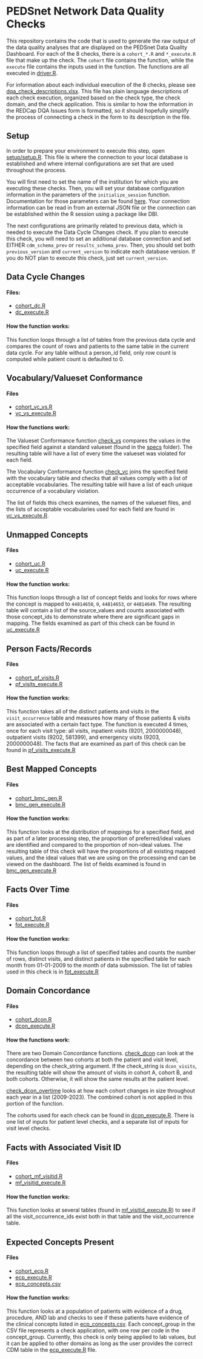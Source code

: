 # PEDSnet Network Data Quality Checks

This repository contains the code that is used to generate the raw output of the data quality analyses that are displayed on the PEDSnet Data Quality Dashboard. For each of the 8 checks, there is a `cohort_*.R` and `*_execute.R` file that make up the check. The `cohort` file contains the function, while the `execute` file contains the inputs used in the function. The functions are all executed in [driver.R](code/driver.R).

For information about each individual execution of the 8 checks, please see [dqa_check_descriptions.xlsx](dqa_check_descriptions.xlsx). This file has plain language descriptions of each check execution, organized based on the check type, the check domain, and the check application. This is similar to how the information in the REDCap DQA Issues form is formatted, so it should hopefully simplify the process of connecting a check in the form to its description in the file.

## Setup
In order to prepare your environment to execute this step, open [setup/setup.R](setup/setup.R). This file is where the connection to your local database is established and where internal configurations are set that are used throughout the process.

You will first need to set the name of the institution for which you are executing these checks. Then, you will set your database configuration information in the parameters of the `initialize_session` function. Documentation for those parameters can be found [here](setup/argos_wrapper.R). Your connection information can be read in from an external JSON file or the connection can be established within the R session using a package like DBI.

The next configurations are primarily related to previous data, which is needed to execute the Data Cycle Changes check. If you plan to execute this check, you will need to set an additional database connection and set EITHER `cdm_schema_prev` or `results_schema_prev`. Then, you should set both `previous_version` and `current_version` to indicate each database version. If you do NOT plan to execute this check, just set `current_version`.

## Data Cycle Changes

#### Files:

-   [cohort_dc.R](code/cohort_dc.R)
-   [dc_execute.R](code/dc_execute.R)

#### How the function works:

This function loops through a list of tables from the previous data cycle and compares the count of rows and patients to the same table in the current data cycle. For any table without a person_id field, only row count is computed while patient count is defaulted to 0.

## Vocabulary/Valueset Conformance

#### Files

-   [cohort_vc_vs.R](code/cohort_vc_vs.R)
-   [vc_vs_execute.R](code/vc_vs_execute.R)

#### How the functions work:

The Valueset Conformance function [check_vs](code/cohort_vc_vs.R#L2-L72) compares the values in the specified field against a standard valueset (found in the [specs](specs) folder). The resulting table will have a list of every time the valueset was violated for each field.

The Vocabulary Conformance function [check_vc](code/cohort_vc_vs.R#L77-L118) joins the specified field with the vocabulary table and checks that all values comply with a list of acceptable vocabularies. The resulting table will have a list of each unique occurrence of a vocabulary violation.

The list of fields this check examines, the names of the valueset files, and the lists of acceptable vocabularies used for each field are found in [vc_vs_execute.R](code/vc_vs_execute.R).

## Unmapped Concepts

#### Files

-   [cohort_uc.R](code/cohort_uc.R)
-   [uc_execute.R](code/uc_execute.R)

#### How the function works:

This function loops through a list of concept fields and looks for rows where the concept is mapped to `44814650`, `0`, `44814653`, or `44814649`. The resulting table will contain a list of the source_values and counts associated with those concept_ids to demonstrate where there are significant gaps in mapping. The fields examined as part of this check can be found in [uc_execute.R](code/uc_execute.R)

## Person Facts/Records

#### Files

-   [cohort_pf_visits.R](code/cohort_pf_visits.R)
-   [pf_visits_execute.R](code/pf_visits_execute.R)

#### How the function works:

This function takes all of the distinct patients and visits in the `visit_occurrence` table and measures how many of those patients & visits are associated with a certain fact type. The function is executed 4 times, once for each visit type: all visits, inpatient visits (9201, 2000000048), outpatient visits (9202, 581399), and emergency visits (9203, 2000000048). The facts that are examined as part of this check can be found in [pf_visits_execute.R](code/pf_visits_execute.R)

## Best Mapped Concepts

#### Files

- [cohort_bmc_gen.R](code/cohort_bmc_gen.R)
- [bmc_gen_execute.R](code/bmc_gen_execute.R)

#### How the function works:

This function looks at the distribution of mappings for a specified field, and as part of a later processing step, the proportion of preferred/ideal values are identified and compared to the proportion of non-ideal values. The resulting table of this check will have the proportions of all existing mapped values, and the ideal values that we are using on the processing end can be viewed on the dashboard. The list of fields examined is found in [bmc_gen_execute.R](code/bmc_gen_execute.R)

## Facts Over Time

#### Files

- [cohort_fot.R](code/cohort_fot.R)
- [fot_execute.R](code/fot_execute.R)

#### How the function works:

This function loops through a list of specified tables and counts the number of rows, distinct visits, and distinct patients in the specified table for each month from 01-01-2009 to the month of data submission. The list of tables used in this check is in [fot_execute.R](code/fot_execute.R)

## Domain Concordance

#### Files

- [cohort_dcon.R](code/cohort_dcon.R)
- [dcon_execute.R](code/dcon_execute.R)

#### How the functions work:

There are two Domain Concordance functions. [check_dcon](code/cohort_dcon.R#L155-L234) can look at the concordance between two cohorts at both the patient and visit level, depending on the check_string argument. If the check_string is `dcon_visits`, the resulting table will show the amount of visits in cohort A, cohort B, and both cohorts. Otherwise, it will show the same results at the patient level.

[check_dcon_overtime](code/cohort_dcon.R#L237-L315) looks at how each cohort changes in size throughout each year in a list (2009-2023). The combined cohort is not applied in this portion of the function.

The cohorts used for each check can be found in [dcon_execute.R](code/dcon_execute.R). There is one list of inputs for patient level checks, and a separate list of inputs for visit level checks.

## Facts with Associated Visit ID

#### Files

- [cohort_mf_visitid.R](code/cohort_mf_visitid.R)
- [mf_visitid_execute.R](code/mf_visitid_execute.R)

#### How the function works:

This function looks at several tables (found in [mf_visitid_execute.R](code/mf_visitid_execute.R)) to see if all the visit_occurrence_ids exist both in that table and the visit_occurrence table. 

## Expected Concepts Present

#### Files

- [cohort_ecp.R](code/cohort_ecp.R)
- [ecp_execute.R](code/ecp_execute.R)
- [ecp_concepts.csv](specs/ecp_concepts.csv)

#### How the function works:

This function looks at a population of patients with evidence of a drug, procedure, AND lab and checks to see if these patients have evidence of the clinical concepts listed in [ecp_concepts.csv](specs/ecp_concepts.csv). Each concept_group in the CSV file represents a check application, with one row per code in the concept_group. Currently, this check is only being applied to lab values, but it can be applied to other domains as long as the user provides the correct CDM table in the [ecp_execute.R](code/ecp_execute.R) file.

